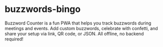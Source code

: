 # buzzwords-bingo
Buzzword Counter is a fun PWA that helps you track buzzwords during meetings and events. Add custom buzzwords, celebrate with confetti, and share your setup via link, QR code, or JSON. All offline, no backend required!
